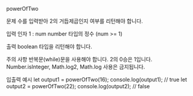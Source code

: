 powerOfTwo

문제
    수를 입력받아 2의 거듭제곱인지 여부를 리턴해야 합니다.

입력
    인자 1 : num
    number 타입의 정수 (num >= 1)

출력
    boolean 타입을 리턴해야 합니다.

주의 사항
    반복문(while)문을 사용해야 합니다.
    2의 0승은 1입니다.
    Number.isInteger, Math.log2, Math.log 사용은 금지됩니다.

입출력 예시
    let output1 = powerOfTwo(16);
    console.log(output1); // true
    let output2 = powerOfTwo(22);
    console.log(output2); // false
